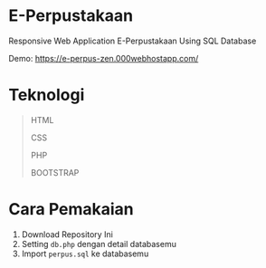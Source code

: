 # E-Perpustakaan
Responsive Web Application E-Perpustakaan Using SQL Database

Demo: https://e-perpus-zen.000webhostapp.com/
# Teknologi
> HTML
>
> CSS
>
> PHP
>
> BOOTSTRAP


# Cara Pemakaian
1. Download Repository Ini
2. Setting `db.php` dengan detail databasemu
3. Import `perpus.sql` ke databasemu 
